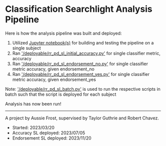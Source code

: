 # Classification Searchlight Analysis Pipeline

Here is how the analysis pipeline was built and deployed:

1. Utilized [Jupyter notebook(s)](exploration/) for building and testing the pipeline on a single subject
2. Ran ['/deployable/rr_pd_sl_initial_accuracy.py'](deployable/rr_pd_sl_initial_accuracy.py) for single classifier metric, accuracy
3. Ran ['/deployable/rr_pd_sl_endorsement_no.py'](deployable/rr_pd_sl_endorsement_no.py) for single classifier metric accuracy, given endorsement_no
4. Ran ['/deployable/rr_pd_sl_endorsement_yes.py'](deployable/rr_pd_sl_endorsement_yes.py) for single classifier metric accuracy, given endorsement_yes

Note: ['/deployable/rr_pd_sl_batch.py'](deployable/rr_pd_sl_batch.py) is used to run the respective scripts in batch such that the script is deployed for each subject

Analysis has now been run!

- - - -

A project by Aussie Frost, supervised by Taylor Guthrie and Robert Chavez.
* Started: 2023/03/20
* Accuracy SL deployed: 2023/07/05
* Endorsement SL deployed: 2023/11/20
